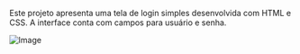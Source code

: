 Este projeto apresenta uma tela de login simples desenvolvida com HTML e CSS.
A interface conta com campos para usuário e senha.

![Image](https://github.com/user-attachments/assets/396ef671-44aa-4183-b61e-831f12503885)
